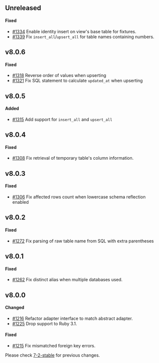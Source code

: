 ## Unreleased

#### Fixed

- [#1334](https://github.com/rails-sqlserver/activerecord-sqlserver-adapter/pull/1334) Enable identity insert on view's base table for fixtures.
- [#1339](https://github.com/rails-sqlserver/activerecord-sqlserver-adapter/pull/1339) Fix `insert_all`/`upsert_all` for table names containing numbers.

## v8.0.6

#### Fixed

- [#1318](https://github.com/rails-sqlserver/activerecord-sqlserver-adapter/pull/1318) Reverse order of values when upserting
- [#1321](https://github.com/rails-sqlserver/activerecord-sqlserver-adapter/pull/1321) Fix SQL statement to calculate `updated_at` when upserting

## v8.0.5

#### Added

- [#1315](https://github.com/rails-sqlserver/activerecord-sqlserver-adapter/pull/1315) Add support for `insert_all` and `upsert_all`

## v8.0.4

#### Fixed

- [#1308](https://github.com/rails-sqlserver/activerecord-sqlserver-adapter/pull/1308) Fix retrieval of temporary table's column information.

## v8.0.3

#### Fixed

- [#1306](https://github.com/rails-sqlserver/activerecord-sqlserver-adapter/pull/1306) Fix affected rows count when lowercase schema reflection enabled

## v8.0.2

#### Fixed

- [#1272](https://github.com/rails-sqlserver/activerecord-sqlserver-adapter/pull/1272) Fix parsing of raw table name from SQL with extra parentheses

## v8.0.1

#### Fixed

- [#1262](https://github.com/rails-sqlserver/activerecord-sqlserver-adapter/pull/1262) Fix distinct alias when multiple databases used.

## v8.0.0

#### Changed

- [#1216](https://github.com/rails-sqlserver/activerecord-sqlserver-adapter/pull/1216) Refactor adapter interface to match abstract adapter.
- [#1225](https://github.com/rails-sqlserver/activerecord-sqlserver-adapter/pull/1225) Drop support to Ruby 3.1.

#### Fixed

- [#1215](https://github.com/rails-sqlserver/activerecord-sqlserver-adapter/pull/1215) Fix mismatched foreign key errors.

Please check [7-2-stable](https://github.com/rails-sqlserver/activerecord-sqlserver-adapter/blob/7-2-stable/CHANGELOG.md) for previous changes.
